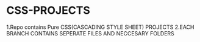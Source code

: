 # CSS-PROJECTS
1.Repo contains Pure CSS(CASCADING STYLE SHEET) PROJECTS
2.EACH BRANCH CONTAINS SEPERATE FILES AND NECCESARY FOLDERS

